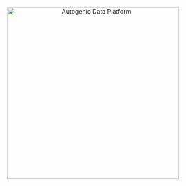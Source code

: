 <p align="center">
  <img align="center" title="Autogenic Data Platform" alt="Autogenic Data Platform" width="400" 
    src="https://imgur.com/a/bVc4dWM"
  >
</p>

